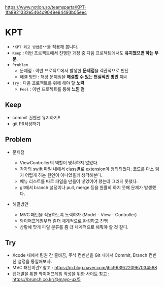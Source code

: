 https://www.notion.so/teamsparta/KPT-1fa8921332e5464c9049e94493b05eec

# KPT

- `*KPT 회고 방법론**`을 적용해 봅니다.
- `Keep` : 이번 프로젝트에서 진행한 과정 중 다음 프로젝트에서도 **유지했으면 하는 부분**.
- `Problem`
    - 문제점 : 이번 프로젝트에서 발생한 **문제점**을 객관적으로 판단
    - 해결 방안 : 해당 문제점을 **해결할 수 있는 현실적인 방안** 제시
- `Try` : 다음 프로젝트를 위해 해야 할 **노력**
    - `Feel` : 이번 프로젝트를 통해 **느낀 점**

## Keep

- commit 컨벤션 유지하기!!
- git PR작성하기

## Problem

- 문제점
    - ViewController의 역할이 명확하지 않았다.
    - 각자의 swift 파일 내에서 class별로 extension이 정의되었다.
    코드를 다소 읽기 어렵게 하는 원인이 아니었을까 생각해본다.
    - 메뉴 리스트를 따로 파일을 만들어 넣었어야 했는데 그러지 못했다.
    - git에서 branch 설정이나 pull, merge 등을 원활히 하지 못해 문제가 발생했다.

- 해결방안
    - MVC 패턴을 적용하도록 노력하자 (Model - View - Controller)
    - 와이어프레임부터 좀더 체계적으로 완성하고 진행
    - 상황에 맞게 파일 분류를 좀 더 체계적으로 해줘야 할 것 같다.

## Try

- Xcode 내에서 팀원 간 줄바꿈, 주석 컨벤션을
Git 내에서 Commit, Branch 컨벤션 설정을 통일해보자.
- MVC 패턴이란?  참고 : https://m.blog.naver.com/jhc9639/220967034588
- 엡개발을 위한 와이어프레임 작성을 위한 사이트   참고 : https://brunch.co.kr/@mayo-ux/5

